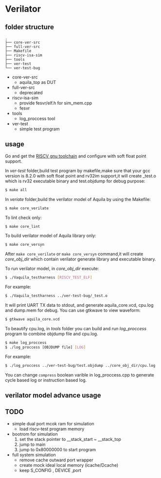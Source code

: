 # Verilator
## folder structure
```
.
├── core-ver-src
├── full-ver-src
├── Makefile
├── riscv-isa-sim
├── tools
├── ver-test
└── ver-test-bug
```
* core-ver-src
    + aquila_top as DUT
* full-ver-src
    + deprecated
* riscv-isa-sim
    + provide fesvr/elf.h for sim_mem.cpp
    + fesvr
* tools
    + log_proccess tool
* ver-test
    + simple test program 
## usage
Go and get the [RISCV gnu toolchain](https://github.com/riscv/riscv-gnu-toolchain) and configure with soft float point support.

In *ver-test* folder,build test program by makefile,make sure that your gcc version is 8.2.0 with soft float point and rv32im support,it will create _test.o which is rv32 executable binary and test.objdump for debug purpose:
```bash
$ make all
```

In *veriate* folder,build the verilator model of Aquila by using the Makefile:
```bash
$ make core_verilate
```
To lint check only:
```bash
$ make core_lint
```
To build verilator model of Aquila library only:
```bash
$ make core_versyn
```
After `make core_verilate` or `make core_versyn` command,it will create *core_obj_dir* which contain verilator generate library and executable binary.

To run verilator model, in *core_obj_dir* execute:
```bash
$ ./Vaquila_testharness [RISCV_TEST_ELF]
```
For example:
```bash
$ ./Vaquila_testharness ../ver-test-bug/_test.o
```
It will print UART TX data to stdout, and generate aquila_core.vcd, cpu.log and dump.mem for debug.
You can use gtkwave to view waveform:
```bash
$ gtkwave aquila_core.vcd
```

To beautify cpu.log, in *tools* folder you can build and run *log_proccess* program to combine objdump file and cpu.log.
```bash
$ make log_proccess
$ ./log_proccess [OBJDUMP file] [LOG]
```
For example:
```bash
$ ./log_proccess ../ver-test-bug/test.objdump ../core_obj_dir/cpu.log
```
You can change `compress` boolean varible in log_proccess.cpp to generate cycle based log or instruction based log.
## verilator model advance usage
## TODO
* simple dual port mcok ram for simulation
	+ load riscv-test program memory
* bootrom for simulation
    1. set the stack pointer to __stack_start ~ __stack_top
    2. jump to main
    3. jump to 0x80000000 to start program
* full system simulation
    + remove cache outward port wrapper
    + create mock ideal local memory (icache/Dcache)
    + keep S_CONFIG , DEVICE ,port

